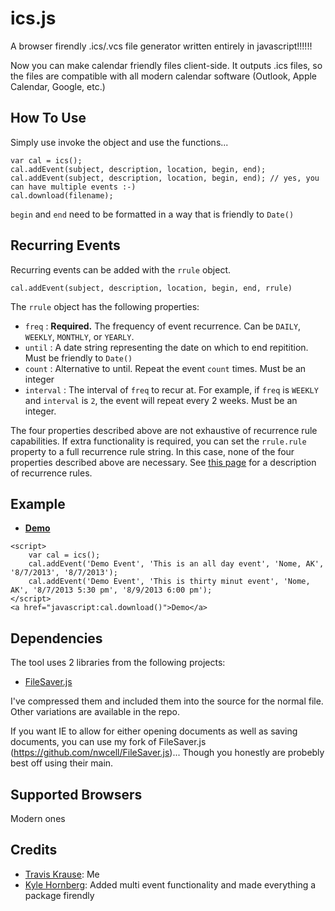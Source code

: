 ics.js
============

A browser firendly .ics/.vcs file generator written entirely in javascript!!!!!!

Now you can make calendar friendly files client-side.  It outputs .ics files, so the files are compatible with all modern calendar software (Outlook, Apple Calendar, Google, etc.)

How To Use
----------
Simply use invoke the object and use the functions...

	var cal = ics();
	cal.addEvent(subject, description, location, begin, end);
	cal.addEvent(subject, description, location, begin, end); // yes, you can have multiple events :-)
    cal.download(filename);

`begin` and `end` need to be formatted in a way that is friendly to `Date()`


Recurring Events
----------------
Recurring events can be added with the `rrule` object.

`cal.addEvent(subject, description, location, begin, end, rrule)`

The `rrule` object has the following properties:

- `freq` : __Required.__ The frequency of event recurrence. Can be `DAILY`, `WEEKLY`, `MONTHLY`, or `YEARLY`.
- `until` : A date string representing the date on which to end repitition.  Must be friendly to `Date()`
- `count` : Alternative to until.  Repeat the event `count` times.  Must be an integer
- `interval` : The interval of `freq` to recur at.  For example, if `freq` is `WEEKLY` and `interval` is `2`, the event will repeat every 2 weeks.  Must be an integer.

The four properties described above are not exhaustive of recurrence rule capabilities.  If extra functionality is required, you can set the `rrule.rule` property to a full recurrence rule string.  In this case, none of the four properties described above are necessary.  See [this page](http://www.kanzaki.com/docs/ical/rrule.html) for a description of recurrence rules.


Example
-------
* **[Demo](http://htmlpreview.github.io/?https://github.com/nwcell/ics.js/blob/master/demo/demo.html)**

```
<script>
	var cal = ics();
	cal.addEvent('Demo Event', 'This is an all day event', 'Nome, AK', '8/7/2013', '8/7/2013');
	cal.addEvent('Demo Event', 'This is thirty minut event', 'Nome, AK', '8/7/2013 5:30 pm', '8/9/2013 6:00 pm');
</script>
<a href="javascript:cal.download()">Demo</a>
```


Dependencies
------------
The tool uses 2 libraries from the following projects:
* [FileSaver.js](https://github.com/eligrey/FileSaver.js)

I've compressed them and included them into the source for the normal file.  Other variations are available in the repo.

If you want IE to allow for either opening documents as well as saving documents, you can use my fork of FileSaver.js (https://github.com/nwcell/FileSaver.js)...  Though you honestly are probebly best off using their main.

Supported Browsers
------------------

Modern ones


Credits
------------------
* [Travis Krause](https://github.com/nwcell): Me
* [Kyle Hornberg](https://github.com/khornberg): Added multi event functionality and made everything a package firendly
